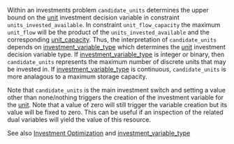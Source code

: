 Within an investments problem `candidate_units` determines the upper bound on the [unit](@ref) investment decision variable in constraint `units_invested_available`. In constraint `unit_flow_capacity` the maximum `unit_flow` will be the product of the `units_invested_available` and the corresponding [unit\_capacity](@ref). Thus, the interpretation of `candidate_units` depends on [investment\_variable\_type](@ref) which determines the [unit](@ref) investment decision variable type. If [investment\_variable\_type](@ref) is integer or binary, then `candidate_units` represents the maximum number of discrete units that may be invested in. If [investment\_variable\_type](@ref) is continuous, `candidate_units` is more analagous to a maximum storage capacity.

Note that `candidate_units` is the main investment switch and setting a value other than none/nothing triggers the creation of the investment variable for the [unit](@ref). Note that a value of zero will still trigger the variable creation but its value will be fixed to zero. This can be useful if an inspection of the related dual variables will yield the value of this resource.

See also [Investment Optimization](@ref) and [investment\_variable\_type](@ref)
